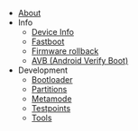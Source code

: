 - [About](/README.md)
- Info
    - [Device Info](/info/device-info.md)
    - [Fastboot](/info/fastboot.md)
    - [Firmware rollback](/info/firmware-rollback.md)
    - [AVB (Android Verify Boot)](/info/avb.md)
- Development
    - [Bootloader](/dev/bootloader.md)
    - [Partitions](/dev/partitions.md)
    - [Metamode](/dev/metamode.md)
    - [Testpoints](/dev/testpoints.md)
    - [Tools](/dev/tools.md)